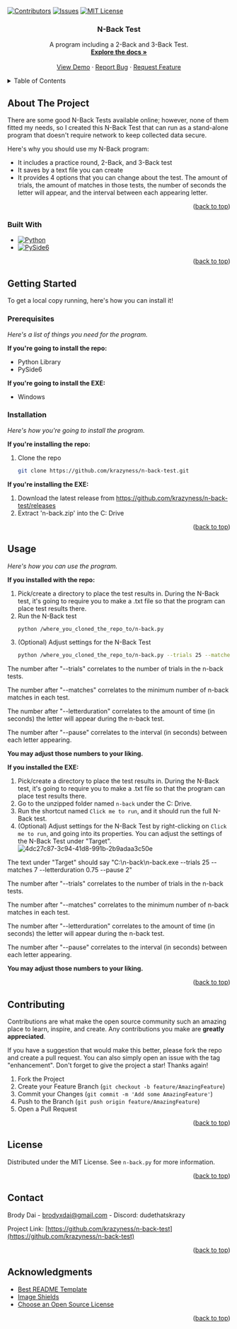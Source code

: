 <!-- Improved compatibility of back to top link: See: https://github.com/othneildrew/Best-README-Template/pull/73 -->
<a name="readme-top"></a>

[![Contributors][contributors-shield]][contributors-url]
[![Issues][issues-shield]][issues-url]
[![MIT License][license-shield]][license-url]



<h3 align="center">N-Back Test</h3>

  <p align="center">
    A program including a 2-Back and 3-Back Test.
    <br />
    <a href="https://github.com/krazyness/n-back-test"><strong>Explore the docs »</strong></a>
    <br />
    <br />
    <a href="https://github.com/krazyness/n-back-test">View Demo</a>
    ·
    <a href="https://github.com/krazyness/n-back-test/issues">Report Bug</a>
    ·
    <a href="https://github.com/krazyness/n-back-test/issues">Request Feature</a>
  </p>
</div>



<!-- TABLE OF CONTENTS -->
<details>
  <summary>Table of Contents</summary>
  <ol>
    <li>
      <a href="#about-the-project">About The Project</a>
      <ul>
        <li><a href="#built-with">Built With</a></li>
      </ul>
    </li>
    <li>
      <a href="#getting-started">Getting Started</a>
      <ul>
        <li><a href="#prerequisites">Prerequisites</a></li>
        <li><a href="#installation">Installation</a></li>
      </ul>
    </li>
    <li><a href="#usage">Usage</a></li>
    <li><a href="#roadmap">Roadmap</a></li>
    <li><a href="#contributing">Contributing</a></li>
    <li><a href="#license">License</a></li>
    <li><a href="#contact">Contact</a></li>
    <li><a href="#acknowledgments">Acknowledgments</a></li>
  </ol>
</details>



<!-- ABOUT THE PROJECT -->
## About The Project

There are some good N-Back Tests available online; however, none of them fitted my needs, so I created this N-Back Test that can run as a
stand-alone program that doesn't require network to keep collected data secure.

Here's why you should use my N-Back program:
* It includes a practice round, 2-Back, and 3-Back test
* It saves by a text file you can create
* It provides 4 options that you can change about the test. The amount of trials, the amount of matches in those tests, the number of seconds the
letter will appear, and the interval between each appearing letter. 

<p align="right">(<a href="#readme-top">back to top</a>)</p>



### Built With

* [![Python][Python.com]][Python-url]
* [![PySide6][PySide6.com]][PySide6-url]

<p align="right">(<a href="#readme-top">back to top</a>)</p>



<!-- GETTING STARTED -->
## Getting Started

To get a local copy running, here's how you can install it!

### Prerequisites

_Here's a list of things you need for the program._

**If you're going to install the repo:**
* Python Library
* PySide6

**If you're going to install the EXE:**
* Windows

### Installation

_Here's how you're going to install the program._

**If you're installing the repo:**
1. Clone the repo
   ```sh
   git clone https://github.com/krazyness/n-back-test.git
   ```

**If you're installing the EXE:**
1. Download the latest release from https://github.com/krazyness/n-back-test/releases
2. Extract 'n-back.zip' into the C: Drive

<p align="right">(<a href="#readme-top">back to top</a>)</p>


<!-- USAGE EXAMPLES -->
## Usage

_Here's how you can use the program._

**If you installed with the repo:**
1. Pick/create a directory to place the test results in. During the N-Back test, it's going to require you to make a .txt file so that the
program can place test results there.
2. Run the N-Back test
   ```sh
   python /where_you_cloned_the_repo_to/n-back.py
   ```
3. (Optional) Adjust settings for the N-Back Test
   ```sh
   python /where_you_cloned_the_repo_to/n-back.py --trials 25 --matches 7 --letter-duration 0.75 --pause 2
   ``` 
The number after "--trials" correlates to the number of trials in the n-back tests.

The number after "--matches" correlates to the minimum number of n-back matches in each test.

The number after "--letterduration" correlates to the amount of time (in seconds) the letter will appear during the n-back test.

The number after "--pause" correlates to the interval (in seconds) between each letter appearing.

**You may adjust those numbers to your liking.**


**If you installed the EXE:**
1. Pick/create a directory to place the test results in. During the N-Back test, it's going to require you to make a .txt file so that the
program can place test results there.
2. Go to the unzipped folder named `n-back` under the C: Drive.
3. Run the shortcut named `Click me to run`, and it should run the full N-Back test.
4. (Optional) Adjust settings for the N-Back Test by right-clicking on `Click me to run`, and going into its properties. You can adjust the
settings of the N-Back Test under "Target".
![4dc27c87-3c94-41d8-991b-2b9adaa3c50e](https://github.com/krazyness/n-back-test/assets/138156236/f0b3989d-f91e-4422-91e7-514ff4819582)

The text under "Target" should say "C:\n-back\n-back.exe --trials 25 --matches 7 --letterduration 0.75 --pause 2"

The number after "--trials" correlates to the number of trials in the n-back tests.

The number after "--matches" correlates to the minimum number of n-back matches in each test.

The number after "--letterduration" correlates to the amount of time (in seconds) the letter will appear during the n-back test.

The number after "--pause" correlates to the interval (in seconds) between each letter appearing.

**You may adjust those numbers to your liking.**

<p align="right">(<a href="#readme-top">back to top</a>)</p>



<!-- CONTRIBUTING -->
## Contributing

Contributions are what make the open source community such an amazing place to learn, inspire, and create. Any contributions you make are **greatly appreciated**.

If you have a suggestion that would make this better, please fork the repo and create a pull request. You can also simply open an issue with the tag "enhancement".
Don't forget to give the project a star! Thanks again!

1. Fork the Project
2. Create your Feature Branch (`git checkout -b feature/AmazingFeature`)
3. Commit your Changes (`git commit -m 'Add some AmazingFeature'`)
4. Push to the Branch (`git push origin feature/AmazingFeature`)
5. Open a Pull Request

<p align="right">(<a href="#readme-top">back to top</a>)</p>



<!-- LICENSE -->
## License

Distributed under the MIT License. See `n-back.py` for more information.

<p align="right">(<a href="#readme-top">back to top</a>)</p>



<!-- CONTACT -->
## Contact

Brody Dai - brodyxdai@gmail.com - Discord: dudethatskrazy

Project Link: [https://github.com/krazyness/n-back-test](https://github.com/krazyness/n-back-test)

<p align="right">(<a href="#readme-top">back to top</a>)</p>



<!-- ACKNOWLEDGMENTS -->
## Acknowledgments

* [Best README Template](https://github.com/othneildrew/Best-README-Template)
* [Image Shields](https://shields.io/)
* [Choose an Open Source License](https://choosealicense.com/)

<p align="right">(<a href="#readme-top">back to top</a>)</p>



<!-- MARKDOWN LINKS & IMAGES -->
<!-- https://www.markdownguide.org/basic-syntax/#reference-style-links -->
[contributors-shield]: https://img.shields.io/github/contributors/krazyness/n-back-test.svg?style=for-the-badge
[contributors-url]: https://github.com/krazyness/n-back-test/graphs/contributors
[issues-shield]: https://img.shields.io/github/issues/krazyness/n-back-test.svg?style=for-the-badge
[issues-url]: https://github.com/krazyness/n-back-test/issues
[license-shield]: https://img.shields.io/github/license/krazyness/n-back-test.svg?style=for-the-badge
[license-url]: https://github.com/krazyness/n-back-test/blob/master/n-back.py
[Python.com]: https://img.shields.io/badge/Python-yellow?style=for-the-badge&logo=python&color=ffde50
[Python-url]: https://www.python.org/
[PySide6.com]: https://img.shields.io/badge/PySide6-green?style=for-the-badge&logo=qt&color=89e093
[PySide6-url]: https://pypi.org/project/PySide6/
